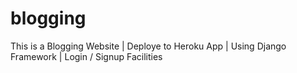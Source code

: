 # blogging
This is a Blogging Website | Deploye to Heroku App | Using Django Framework | Login / Signup Facilities
